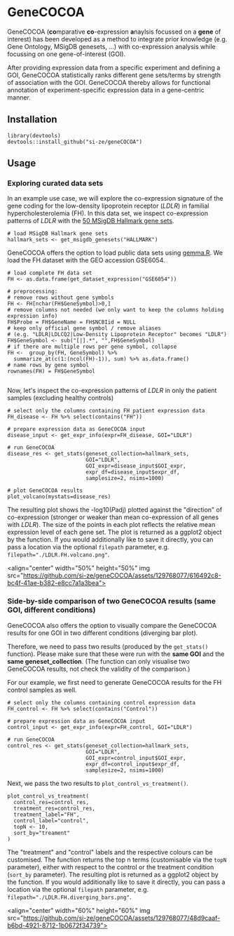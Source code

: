 
# GeneCOCOA

GeneCOCOA (**co**mparative **co**-expression **a**naylsis focussed on a **gene** of interest) has been developed as a method to integrate prior knowledge (e.g. Gene Ontology, MSigDB genesets, ...) with co-expression analysis while focussing on one gene-of-interest (GOI). 

After providing expression data from a specific experiment and defining a GOI, GeneCOCOA statistically ranks different gene sets/terms by strength of association with the GOI. GeneCOCOA thereby allows for functional annotation of experiment-specific expression data in a gene-centric manner. 



## Installation 


``` 
library(devtools)
devtools::install_github("si-ze/geneCOCOA")
``` 

## Usage
### Exploring curated data sets

In an example use case, we will explore the co-expression signature of the gene coding for the low-density lipoprotein receptor (*LDLR*) in familial hypercholesterolemia (FH). In this data set, we inspect co-expression patterns of *LDLR* with the [50 MSigDB Hallmark gene sets](https://www.gsea-msigdb.org/gsea/msigdb/human/collections.jsp). 

``` 
# load MSigDB Hallmark gene sets 
hallmark_sets <- get_msigdb_genesets("HALLMARK")
``` 

GeneCOCOA offers the option to load public data sets using [gemma.R](https://github.com/PavlidisLab/gemma.R). We load the FH dataset with the GEO accession GSE6054. 


``` 
# load complete FH data set
FH <- as.data.frame(get_dataset_expression("GSE6054"))

# preprocessing:
# remove rows without gene symbols
FH <- FH[nchar(FH$GeneSymbol)>0,]
# remove columns not needed (we only want to keep the columns holding expression info)
FH$Probe = FH$GeneName = FH$NCBIid = NULL
# keep only official gene symbol / remove aliases 
# (e.g. "LDLR|LDLCQ2|Low-Density Lipoprotein Receptor" becomes "LDLR")
FH$GeneSymbol <- sub("[|].*", "",FH$GeneSymbol)
# if there are multiple rows per gene symbol, collapse
FH <-  group_by(FH, GeneSymbol) %>%
  summarize_at(c(1:(ncol(FH)-1)), sum) %>% as.data.frame()
# name rows by gene symbol
rownames(FH) = FH$GeneSymbol


``` 

Now, let's inspect the co-expression patterns of *LDLR* in only the patient samples (excluding healthy controls)


``` 
# select only the columns containing FH patient expression data
FH_disease <- FH %>% select(contains("FH"))

# prepare expression data as GeneCOCOA input
disease_input <- get_expr_info(expr=FH_disease, GOI="LDLR")

# run GeneCOCOA
disease_res <- get_stats(geneset_collection=hallmark_sets, 
                         GOI="LDLR", 
                         GOI_expr=disease_input$GOI_expr,
                         expr_df=disease_input$expr_df, 
                         samplesize=2, nsims=1000)

# plot GeneCOCOA results
plot_volcano(mystats=disease_res)
```

The resulting plot shows the -log10(*P*adj) plotted against the "direction" of co-expression (stronger or weaker than mean co-expression of all genes with *LDLR*). The size of the points in each plot reflects the relative mean expression level of each gene set.
The plot is returned as a ggplot2 object by the function. If you would additionally like to save it directly, you can pass a location via the optional `filepath` parameter, e.g. `filepath="./LDLR.FH.volcano.png"`.

<align="center" width="50%" height="50%" img src="https://github.com/si-ze/geneCOCOA/assets/129768077/616492c8-bc4f-41ae-b382-e8cc7a1a3bea">



### Side-by-side comparison of two GeneCOCOA results (same GOI, different conditions)
GeneCOCOA also offers the option to visually compare the GeneCOCOA results for one GOI in two different conditions (diverging bar plot). 

Therefore, we need to pass two results (produced by the `get_stats()` function). Please make sure that these were run with the **same GOI** and the **same geneset_collection**. (The function can only visualise two GeneCOCOA results, not check the validity of the comparison.)

For our example, we first need to generate GeneCOCOA results for the FH control samples as well.


``` 
# select only the columns containing control expression data
FH_control <- FH %>% select(contains("Control"))

# prepare expression data as GeneCOCOA input
control_input <- get_expr_info(expr=FH_control, GOI="LDLR")

# run GeneCOCOA
control_res <- get_stats(geneset_collection=hallmark_sets, 
                         GOI="LDLR", 
                         GOI_expr=control_input$GOI_expr,
                         expr_df=control_input$expr_df, 
                         samplesize=2, nsims=1000)
```

Next, we pass the two results to `plot_control_vs_treatment()`. 


```
plot_control_vs_treatment(
  control_res=control_res,
  treatment_res=control_res,
  treatment_label="FH",
  control_label="control",
  topN <- 10,
  sort_by="treament"
)
```
The "treatment" and "control" labels and the respective colours can be customised. The function returns the top n terms (customisable via the `topN` parameter), either with respect to the control or the treatment condition (`sort_by` parameter). 
The resulting plot is returned as a ggplot2 object by the function. If you would additionally like to save it directly, you can pass a location via the optional `filepath` parameter, e.g. `filepath="./LDLR.FH.diverging_bars.png"`.


<align="center" width="60%" height="60%" img src="https://github.com/si-ze/geneCOCOA/assets/129768077/48d9caaf-b6bd-4921-8712-1b0672f34739">

